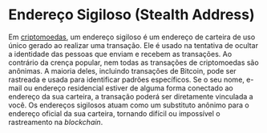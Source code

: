 # Endereço Sigiloso (Stealth Address)

Em [criptomoedas](Criptomoedas.md), um endereço sigiloso é um endereço de carteira de uso único gerado ao realizar uma transação. Ele é usado na tentativa de ocultar a identidade das pessoas que enviam e recebem as transações. Ao contrário da crença popular, nem todas as transações de criptomoedas são anônimas. A maioria deles, incluindo transações de Bitcoin, pode ser rastreada e usada para identificar padrões específicos. Se o seu nome, e-mail ou endereço residencial estiver de alguma forma conectado ao endereço da sua carteira, a transação poderá ser diretamente vinculada a você. Os endereços sigilosos atuam como um substituto anônimo para o endereço oficial da sua carteira, tornando difícil ou impossível o rastreamento na _blockchain_.